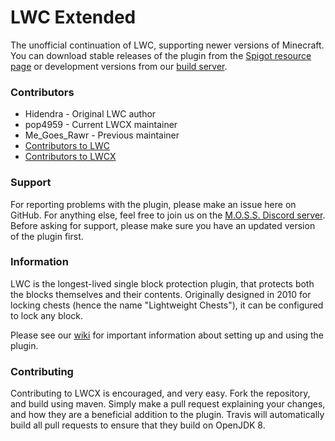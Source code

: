 # LWC Extended

The unofficial continuation of LWC, supporting newer versions of Minecraft. You can download stable releases of the plugin from the [Spigot resource page](https://www.spigotmc.org/resources/lwc-extended.69551/) or development versions from our [build server](https://ci.ender.zone/job/LWCX/).

### Contributors
  * Hidendra - Original LWC author
  * pop4959 - Current LWCX maintainer
  * Me_Goes_Rawr - Previous maintainer
  * [Contributors to LWC](https://github.com/Hidendra/LWC/graphs/contributors)
  * [Contributors to LWCX](https://github.com/pop4959/LWCX/graphs/contributors)

### Support
For reporting problems with the plugin, please make an issue here on GitHub. For anything else, feel free to join us on the [M.O.S.S. Discord server](https://discord.gg/PHpuzZS). Before asking for support, please make sure you have an updated version of the plugin first.
  
### Information
LWC is the longest-lived single block protection plugin, that protects both the blocks themselves and their contents. Originally designed in 2010 for locking chests (hence the name "Lightweight Chests"), it can be configured to lock any block.

Please see our [wiki](https://github.com/pop4959/LWCX/wiki) for important information about setting up and using the plugin.

### Contributing
Contributing to LWCX is encouraged, and very easy. Fork the repository, and build using maven. Simply make a pull request explaining your changes, and how they are a beneficial addition to the plugin. Travis will automatically build all pull requests to ensure that they build on OpenJDK 8.
